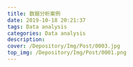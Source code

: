 ```yaml
---
title: 数据分析案例
date: 2019-10-18 20:21:37
tags: Data analysis
categories: Data analysis
description: 
cover: /Depository/Img/Post/0003.jpg
top_img: /Depository/Img/Post/0001.png
---
```

